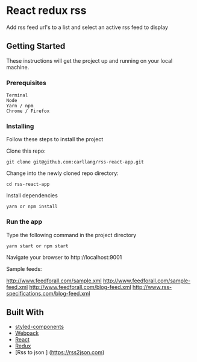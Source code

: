 # React redux rss

Add rss feed url's to a list and select an active rss feed to display

## Getting Started

These instructions will get the project up and running on your local machine.

### Prerequisites



```
Terminal
Node
Yarn / npm
Chrome / Firefox

```

### Installing

Follow these steps to install the project

Clone this repo:

```
git clone git@github.com:carllang/rss-react-app.git
```

Change into the newly cloned repo directory:

```
cd rss-react-app
```

Install dependencies

```
yarn or npm install
```

### Run the app

Type the following command in the project directory

```
yarn start or npm start
```
Navigate your browser to http://localhost:9001

Sample feeds:

http://www.feedforall.com/sample.xml
http://www.feedforall.com/sample-feed.xml
http://www.feedforall.com/blog-feed.xml
http://www.rss-specifications.com/blog-feed.xml

## Built With

* [styled-components](https://www.styled-components.com/)
* [Webpack](https://maven.apache.org/)
* [React](https://reactjs.org/)
* [Redux](https://redux.js.org)
* [Rss to json ] (https://rss2json.com)
